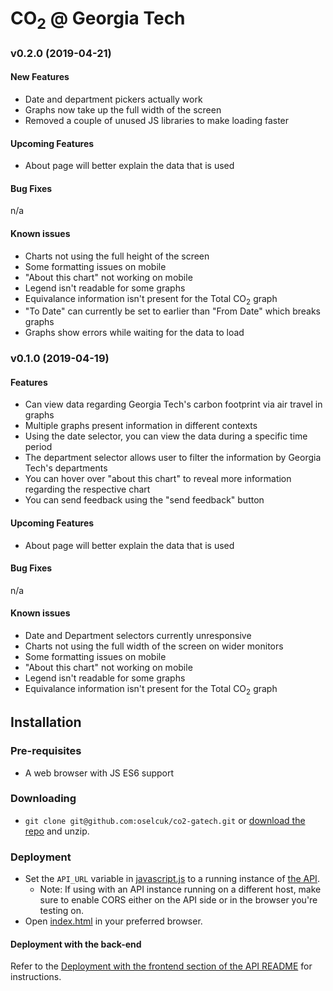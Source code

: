 # CO<sub>2</sub> \@ Georgia Tech

### v0.2.0 (2019-04-21)

#### New Features
 * Date and department pickers actually work
 * Graphs now take up the full width of the screen
 * Removed a couple of unused JS libraries to make loading faster

#### Upcoming Features
 * About page will better explain the data that is used

#### Bug Fixes
n/a

#### Known issues
 * Charts not using the full height of the screen
 * Some formatting issues on mobile
 * "About this chart" not working on mobile
 * Legend isn't readable for some graphs
 * Equivalance information isn't present for the Total CO<sub>2</sub> graph
 * "To Date" can currently be set to earlier than "From Date" which breaks graphs
 * Graphs show errors while waiting for the data to load


### v0.1.0 (2019-04-19)

#### Features
 * Can view data regarding Georgia Tech's carbon footprint via air travel in graphs
 * Multiple graphs present information in different contexts
 * Using the date selector, you can view the data during a specific time period
 * The department selector allows user to filter the information by Georgia Tech's departments
 * You can hover over "about this chart" to reveal more information regarding the respective chart
 * You can send feedback using the "send feedback" button

#### Upcoming Features
 * About page will better explain the data that is used

#### Bug Fixes
n/a

#### Known issues
 * Date and Department selectors currently unresponsive
 * Charts not using the full width of the screen on wider monitors
 * Some formatting issues on mobile
 * "About this chart" not working on mobile
 * Legend isn't readable for some graphs
 * Equivalance information isn't present for the Total CO<sub>2</sub> graph

## Installation
### Pre-requisites
 * A web browser with JS ES6 support

### Downloading
 * `git clone git@github.com:oselcuk/co2-gatech.git` or [download the repo](https://github.com/oselcuk/co2-gatech/archive/master.zip) and unzip.

### Deployment
 * Set the `API_URL` variable in [javascript.js](static/javascript.js) to a running instance of [the API](https://github.com/oselcuk/co2-gatech-server).
   * Note: If using with an API instance running on a different host, make sure to enable CORS either on the API side or in the browser you're testing on.
 * Open [index.html](index.html) in your preferred browser.

#### Deployment with the back-end
Refer to the [Deployment with the frontend section of the API README](https://github.com/oselcuk/co2-gatech-server/blob/master/README.md#deployment-with-the-frontend) for instructions.